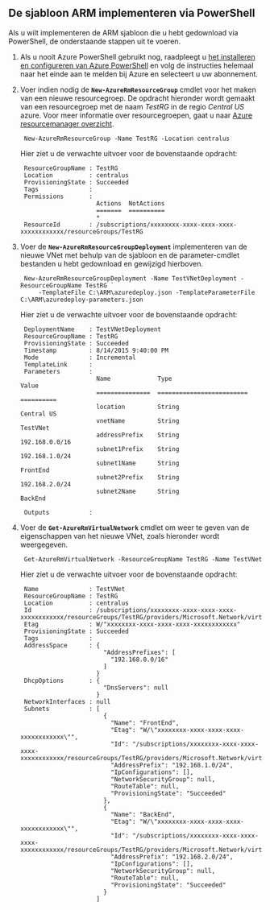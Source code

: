 ## <a name="deploy-the-arm-template-by-using-powershell"></a>De sjabloon ARM implementeren via PowerShell

Als u wilt implementeren de ARM sjabloon die u hebt gedownload via PowerShell, de onderstaande stappen uit te voeren.

1. Als u nooit Azure PowerShell gebruikt nog, raadpleegt u [het installeren en configureren van Azure PowerShell](../articles/powershell-install-configure.md) en volg de instructies helemaal naar het einde aan te melden bij Azure en selecteert u uw abonnement.

3. Voer indien nodig de **`New-AzureRmResourceGroup`** cmdlet voor het maken van een nieuwe resourcegroep. De opdracht hieronder wordt gemaakt van een resourcegroep met de naam *TestRG* in de regio *Central US* azure. Voor meer informatie over resourcegroepen, gaat u naar [Azure resourcemanager overzicht](../articles/resource-group-overview.md).

        New-AzureRmResourceGroup -Name TestRG -Location centralus
        
    Hier ziet u de verwachte uitvoer voor de bovenstaande opdracht:

        ResourceGroupName : TestRG
        Location          : centralus
        ProvisioningState : Succeeded
        Tags              :
        Permissions       :
                            Actions  NotActions
                            =======  ==========
                            *
        ResourceId        : /subscriptions/xxxxxxxx-xxxx-xxxx-xxxx-xxxxxxxxxxxx/resourceGroups/TestRG

4. Voer de **`New-AzureRmResourceGroupDeployment`** implementeren van de nieuwe VNet met behulp van de sjabloon en de parameter-cmdlet bestanden u hebt gedownload en gewijzigd hierboven.

        New-AzureRmResourceGroupDeployment -Name TestVNetDeployment -ResourceGroupName TestRG `
            -TemplateFile C:\ARM\azuredeploy.json -TemplateParameterFile C:\ARM\azuredeploy-parameters.json
            
    Hier ziet u de verwachte uitvoer voor de bovenstaande opdracht:
        
        DeploymentName    : TestVNetDeployment
        ResourceGroupName : TestRG
        ProvisioningState : Succeeded
        Timestamp         : 8/14/2015 9:40:00 PM
        Mode              : Incremental
        TemplateLink      :
        Parameters        :
                            Name             Type                       Value
                            ===============  =========================  ==========
                            location         String                     Central US
                            vnetName         String                     TestVNet
                            addressPrefix    String                     192.168.0.0/16
                            subnet1Prefix    String                     192.168.1.0/24
                            subnet1Name      String                     FrontEnd
                            subnet2Prefix    String                     192.168.2.0/24
                            subnet2Name      String                     BackEnd
        
        Outputs           :

5. Voer de **`Get-AzureRmVirtualNetwork`** cmdlet om weer te geven van de eigenschappen van het nieuwe VNet, zoals hieronder wordt weergegeven.


        Get-AzureRmVirtualNetwork -ResourceGroupName TestRG -Name TestVNet
        
    Hier ziet u de verwachte uitvoer voor de bovenstaande opdracht:
        
        Name              : TestVNet
        ResourceGroupName : TestRG
        Location          : centralus
        Id                : /subscriptions/xxxxxxxx-xxxx-xxxx-xxxx-xxxxxxxxxxxx/resourceGroups/TestRG/providers/Microsoft.Network/virtualNetworks/TestVNet
        Etag              : W/"xxxxxxxx-xxxx-xxxx-xxxx-xxxxxxxxxxxx"
        ProvisioningState : Succeeded
        Tags              :
        AddressSpace      : {
                              "AddressPrefixes": [
                                "192.168.0.0/16"
                              ]
                            }
        DhcpOptions       : {
                              "DnsServers": null
                            }
        NetworkInterfaces : null
        Subnets           : [
                              {
                                "Name": "FrontEnd",
                                "Etag": "W/\"xxxxxxxx-xxxx-xxxx-xxxx-xxxxxxxxxxxx\"",
                                "Id": "/subscriptions/xxxxxxxx-xxxx-xxxx-xxxx-xxxxxxxxxxxx/resourceGroups/TestRG/providers/Microsoft.Network/virtualNetworks/TestVNet/subnets/FrontEnd",
                                "AddressPrefix": "192.168.1.0/24",
                                "IpConfigurations": [],
                                "NetworkSecurityGroup": null,
                                "RouteTable": null,
                                "ProvisioningState": "Succeeded"
                              },
                              {
                                "Name": "BackEnd",
                                "Etag": "W/\"xxxxxxxx-xxxx-xxxx-xxxx-xxxxxxxxxxxx\"",
                                "Id": "/subscriptions/xxxxxxxx-xxxx-xxxx-xxxx-xxxxxxxxxxxx/resourceGroups/TestRG/providers/Microsoft.Network/virtualNetworks/TestVNet/subnets/BackEnd",
                                "AddressPrefix": "192.168.2.0/24",
                                "IpConfigurations": [],
                                "NetworkSecurityGroup": null,
                                "RouteTable": null,
                                "ProvisioningState": "Succeeded"
                              }
                            ]